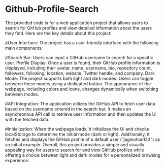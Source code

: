 # Github-Profile-Search
The provided code is for a web application project that allows users to search for GitHub profiles and view detailed information about the users they find. Here are the key details about this project:

#User Interface: The project has a user-friendly interface with the following main components:

#Search Bar: Users can input a GitHub username to search for a specific user.
Profile Display: Once a user is found, their GitHub profile information is displayed, including their avatar, name, username, bio, repository count, followers, following, location, website, Twitter handle, and company.
Dark Mode: The project supports both light and dark modes. Users can toggle between these modes using a dedicated button. The appearance of the webpage, including colors and icons, changes dynamically when switching between modes.

#API Integration: The application utilizes the GitHub API to fetch user data based on the username entered in the search bar. It makes an asynchronous API call to retrieve user information and then updates the UI with the fetched data.

#Initialization: When the webpage loads, it initializes the UI and checks localStorage to determine the initial mode (dark or light). Additionally, it fetches and displays the GitHub profile of a default user ("jagmohan123") as an initial example.
Overall, this project provides a simple and visually appealing way for users to search for and view GitHub profiles while offering a choice between light and dark modes for a personalized browsing experience.

